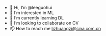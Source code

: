 - 👋 Hi, I’m @leeguohui
- 👀 I’m interested in ML
- 🌱 I’m currently learning DL
- 💞️ I’m looking to collaborate on CV
- 📫 How to reach me lizhuangzi@sina.com.cn

<!---
leeguohui/leeguohui is a ✨ special ✨ repository because its `README.md` (this file) appears on your GitHub profile.
You can click the Preview link to take a look at your changes.
--->

